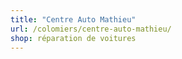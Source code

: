```yaml
---
title: "Centre Auto Mathieu"
url: /colomiers/centre-auto-mathieu/
shop: réparation de voitures
---
```


